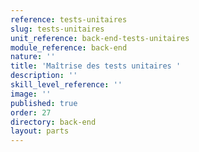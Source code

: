 ```yaml
---
reference: tests-unitaires
slug: tests-unitaires
unit_reference: back-end-tests-unitaires
module_reference: back-end
nature: ''
title: 'Maîtrise des tests unitaires '
description: ''
skill_level_reference: ''
image: ''
published: true
order: 27
directory: back-end
layout: parts
---
```

